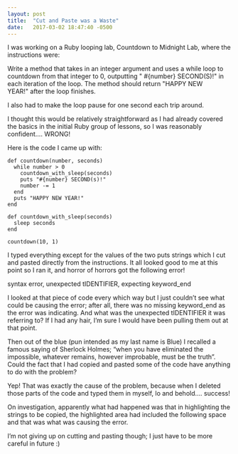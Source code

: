 ```yaml
---
layout: post
title:  "Cut and Paste was a Waste"
date:   2017-03-02 18:47:40 -0500
---
```



I was working on a Ruby looping lab, Countdown to Midnight Lab, where the instructions were:

Write a method that takes in an integer argument and uses a while loop to countdown from that integer to 0, outputting "
#{number} SECOND(S)!" in each iteration of the loop. The method should return "HAPPY NEW YEAR!" after the loop finishes.  

I also had to make the loop pause for one second each trip around.

I thought this would be relatively straightforward as I had already covered the basics in the initial Ruby group of lessons, so I was reasonably confident…. WRONG!

Here is the code I came up with:

```
def countdown(number, seconds)
  while number > 0
  	countdown_with_sleep(seconds)
  	puts "#{number} SECOND(s)!"
    number -= 1
  end
  puts "HAPPY NEW YEAR!"
end

def countdown_with_sleep(seconds)
  sleep seconds
end

countdown(10, 1)
``` 

I typed everything except for the values of the two puts strings which I cut and pasted directly from the instructions. It all looked good to me at this point so I ran it, and horror of horrors got the following error! 

syntax error, unexpected tIDENTIFIER, expecting keyword_end

I looked at that piece of code every which way but I just couldn’t see what could be causing the error; after all, there was no missing keyword_end as the error was indicating. And what was the unexpected tIDENTIFIER it was referring to? If I had any hair, I’m sure I would have been pulling them out at that point. 
 
Then out of the blue (pun intended as my last name is Blue) I recalled a famous saying of Sherlock Holmes; “when you have eliminated the impossible, whatever remains, however improbable, must be the truth”. Could the fact that I had copied and pasted some of the code have anything to do with the problem?

Yep! That was exactly the cause of the problem, because when I deleted those parts of the code and typed them in myself, lo and behold…. success!
 
On investigation, apparently what had happened was that in highlighting the strings to be copied, the highlighted area had included the following space and that was what was causing the error. 
 
I’m not giving up on cutting and pasting though; I just have to be more careful in future :)
